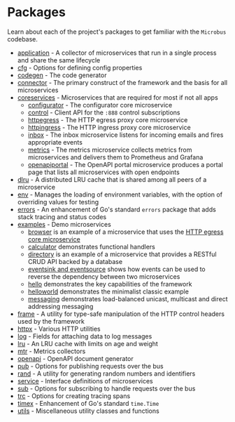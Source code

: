 # Packages

Learn about each of the project's packages to get familiar with the `Microbus` codebase.

* [application](../structure/application.md) - A collector of microservices that run in a single process and share the same lifecycle
* [cfg](../structure/cfg.md) - Options for defining config properties
* [codegen](../structure/codegen.md) - The code generator
* [connector](../structure/connector.md) - The primary construct of the framework and the basis for all microservices
* [coreservices](../structure/coreservices.md) - Microservices that are required for most if not all apps
    * [configurator](../structure/coreservices-configurator.md) - The configurator core microservice
    * [control](../structure/coreservices-control.md) - Client API for the `:888` control subscriptions
    * [httpegress](../structure/coreservices-httpegress.md) - The HTTP egress proxy core microservice
    * [httpingress](../structure/coreservices-httpingress.md) - The HTTP ingress proxy core microservice
    * [inbox](../structure/coreservices-inbox.md) - The inbox microservice listens for incoming emails and fires appropriate events
    * [metrics](../structure/coreservices-metrics.md) - The metrics microservice collects metrics from microservices and delivers them to Prometheus and Grafana
    * [openapiportal](../structure/coreservices-openapiportal.md) - The OpenAPI portal microservice produces a portal page that lists all microservices with open endpoints
* [dlru](../structure/dlru.md) - A distributed LRU cache that is shared among all peers of a microservice
* [env](../structure/env.md) - Manages the loading of environment variables, with the option of overriding values for testing
* [errors](../structure/errors.md) - An enhancement of Go's standard `errors` package that adds stack tracing and status codes
* [examples](../structure/examples.md) - Demo microservices
    * [browser](../structure/examples-browser.md) is an example of a microservice that uses the [HTTP egress core microservice](../structure/coreservices-httpegress.md)
    * [calculator](../structure/examples-calculator.md) demonstrates functional handlers
    * [directory](../structure/examples-directory.md) is an example of a microservice that provides a RESTful CRUD API backed by a database
    * [eventsink and eventsource](../structure/examples-events.md) shows how events can be used to reverse the dependency between two microservices
    * [hello](../structure/examples-hello.md) demonstrates the key capabilities of the framework
    * [helloworld](../structure/examples-helloworld.md) demonstrates the minimalist classic example
    * [messaging](../structure/examples-messaging.md) demonstrates load-balanced unicast, multicast and direct addressing messaging
* [frame](../structure/frame.md) - A utility for type-safe manipulation of the HTTP control headers used by the framework
* [httpx](../structure/httpx.md) - Various HTTP utilities
* [log](../structure/log.md) - Fields for attaching data to log messages
* [lru](../structure/lru.md) - An LRU cache with limits on age and weight
* [mtr](../structure/mtr.md) - Metrics collectors
* [openapi](../structure/openapi.md) - OpenAPI document generator
* [pub](../structure/pub.md) - Options for publishing requests over the bus
* [rand](../structure/rand.md) - A utility for generating random numbers and identifiers
* [service](../structure/service.md) - Interface definitions of microservices
* [sub](../structure/sub.md) - Options for subscribing to handle requests over the bus
* [trc](../structure/trc.md) - Options for creating tracing spans
* [timex](../structure/timex.md) - Enhancement of Go's standard `time.Time`
* [utils](../structure/utils.md) - Miscellaneous utility classes and functions

